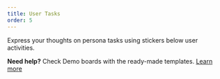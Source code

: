 ```yaml
---
title: User Tasks
order: 5
---
```


Express your thoughts on persona tasks using stickers below user activities.



**Need help?** Check Demo boards with the ready-made templates. [Learn more](https://realtimeboard.com/app/dashboard/)
